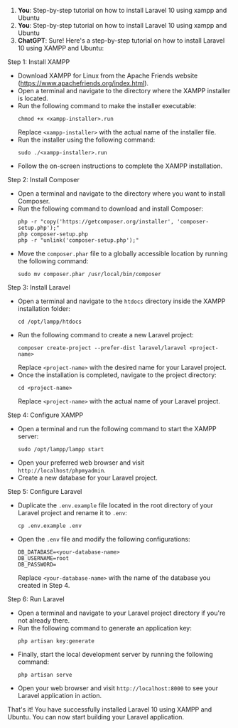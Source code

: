 1. **You**: Step-by-step tutorial on how to install Laravel 10 using xampp and Ubuntu
2. **You**: Step-by-step tutorial on how to install Laravel 10 using xampp and Ubuntu
3. **ChatGPT**: Sure! Here's a step-by-step tutorial on how to install Laravel 10 using XAMPP and Ubuntu:

Step 1: Install XAMPP
- Download XAMPP for Linux from the Apache Friends website (https://www.apachefriends.org/index.html).
- Open a terminal and navigate to the directory where the XAMPP installer is located.
- Run the following command to make the installer executable:
  ```
  chmod +x <xampp-installer>.run
  ```
  Replace `<xampp-installer>` with the actual name of the installer file.
- Run the installer using the following command:
  ```
  sudo ./<xampp-installer>.run
  ```
- Follow the on-screen instructions to complete the XAMPP installation.

Step 2: Install Composer
- Open a terminal and navigate to the directory where you want to install Composer.
- Run the following command to download and install Composer:
  ```
  php -r "copy('https://getcomposer.org/installer', 'composer-setup.php');"
  php composer-setup.php
  php -r "unlink('composer-setup.php');"
  ```
- Move the `composer.phar` file to a globally accessible location by running the following command:
  ```
  sudo mv composer.phar /usr/local/bin/composer
  ```

Step 3: Install Laravel
- Open a terminal and navigate to the `htdocs` directory inside the XAMPP installation folder:
  ```
  cd /opt/lampp/htdocs
  ```
- Run the following command to create a new Laravel project:
  ```
  composer create-project --prefer-dist laravel/laravel <project-name>
  ```
  Replace `<project-name>` with the desired name for your Laravel project.
- Once the installation is completed, navigate to the project directory:
  ```
  cd <project-name>
  ```
  Replace `<project-name>` with the actual name of your Laravel project.

Step 4: Configure XAMPP
- Open a terminal and run the following command to start the XAMPP server:
  ```
  sudo /opt/lampp/lampp start
  ```
- Open your preferred web browser and visit `http://localhost/phpmyadmin`.
- Create a new database for your Laravel project.

Step 5: Configure Laravel
- Duplicate the `.env.example` file located in the root directory of your Laravel project and rename it to `.env`:
  ```
  cp .env.example .env
  ```
- Open the `.env` file and modify the following configurations:
  ```
  DB_DATABASE=<your-database-name>
  DB_USERNAME=root
  DB_PASSWORD=
  ```
  Replace `<your-database-name>` with the name of the database you created in Step 4.

Step 6: Run Laravel
- Open a terminal and navigate to your Laravel project directory if you're not already there.
- Run the following command to generate an application key:
  ```
  php artisan key:generate
  ```
- Finally, start the local development server by running the following command:
  ```
  php artisan serve
  ```
- Open your web browser and visit `http://localhost:8000` to see your Laravel application in action.

That's it! You have successfully installed Laravel 10 using XAMPP and Ubuntu. You can now start building your Laravel application.
